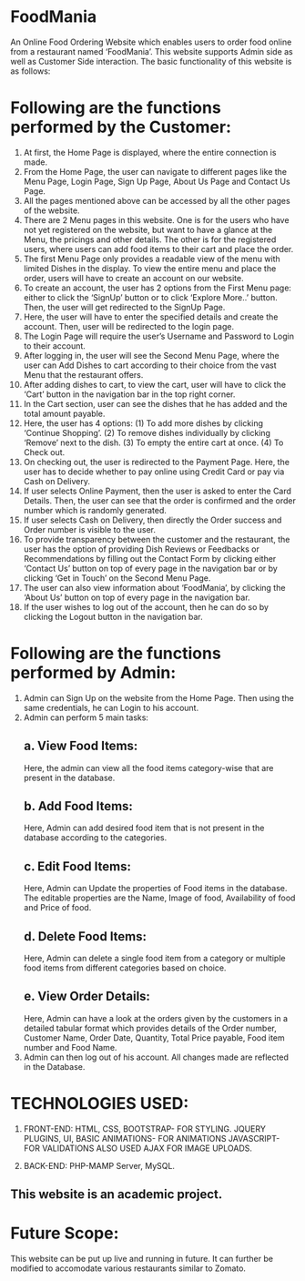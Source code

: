 # FoodMania
An Online Food Ordering Website which enables users to order food online from a restaurant named ‘FoodMania’. This website supports Admin side as well as Customer Side interaction.
The basic functionality of this website is as follows:

# Following are the functions performed by the Customer:
1.	At first, the Home Page is displayed, where the entire connection is made.
2.	From the Home Page, the user can navigate to different pages like the Menu Page, Login Page, Sign Up Page, About Us Page and Contact Us Page.
3.	All the pages mentioned above can be accessed by all the other pages of the website.
4.	There are 2 Menu pages in this website. One is for the users who have not yet registered on the website, but want to have a glance at the Menu, the pricings and other details. The other is for the registered users, where users can add food items to their cart and place the order.
5.	The first Menu Page only provides a readable view of the menu with limited Dishes in the display. To view the entire menu and place the order, users will have to create an account on our website.
6.	To create an account, the user has 2 options from the First Menu page: either to click the ‘SignUp’ button or to click ‘Explore More..’ button. Then, the user will get redirected to the SignUp Page. 
7.	Here, the user will have to enter the specified details and create the account. Then, user will be redirected to the login page.
8.	The Login Page will require the user’s Username and Password to Login to their account.
9.	After logging in, the user will see the Second Menu Page, where the user can Add Dishes to cart according to their choice from the vast Menu that the restaurant offers.
10.	After adding dishes to cart, to view the cart, user will have to click the ‘Cart’ button in the navigation bar in the top right corner.
11.	In the Cart section, user can see the dishes that he has added and the total amount payable.
12.	Here, the user has 4 options:
  (1)	To add more dishes by clicking ‘Continue Shopping’.
  (2)	To remove dishes individually by clicking ‘Remove’ next to the dish.
  (3)	To empty the entire cart at once.
  (4)	To Check out.
13.	On checking out, the user is redirected to the Payment Page. Here, the user has to decide whether to pay online using Credit Card or pay via Cash on Delivery.
14.	If user selects Online Payment, then the user is asked to enter the Card Details. Then, the user can see that the order is confirmed and the order number which is randomly generated.
15.	If user selects Cash on Delivery, then directly the Order success and Order number is visible to the user.
16.	To provide transparency between the customer and the restaurant, the user has the option of providing Dish Reviews or Feedbacks or Recommendations by filling out the Contact Form by clicking either ‘Contact Us’ button on top of every page in the navigation bar or by clicking ‘Get in Touch’ on the Second Menu Page.
17.	The user can also view information about ‘FoodMania’, by clicking the ‘About Us’ button on top of every page in the navigation bar.
18.	If the user wishes to log out of the account, then he can do so by clicking the Logout button in the navigation bar.

# Following are the functions performed by Admin:
1)	Admin can Sign Up on the website from the Home Page. Then using the same credentials, he can Login to his account.
2)	Admin can perform 5 main tasks:
    ## a.	View Food Items: 
    Here, the admin can view all the food items category-wise that are present in the database.
    ## b.	Add Food Items:
    Here, Admin can add desired food item that is not present in the database according to the categories.
    ## c.	Edit Food Items:
    Here, Admin can Update the properties of Food items in the database. The editable properties are the Name, Image of food, Availability of food and Price of food. 
    ## d.	Delete Food Items:
    Here, Admin can delete a single food item from a category or multiple food items from different categories based on choice.
    ## e.	View Order Details:
    Here, Admin can have a look at the orders given by the customers in a detailed tabular format which provides details of the Order number, Customer Name, Order Date, Quantity, Total Price payable, Food item number and Food Name.
3)   Admin can then log out of his account.
All changes made are reflected in the Database.

# TECHNOLOGIES USED:
1)	FRONT-END: 
HTML, CSS, BOOTSTRAP- FOR STYLING.
JQUERY PLUGINS, UI, BASIC ANIMATIONS- FOR ANIMATIONS 
JAVASCRIPT- FOR VALIDATIONS
ALSO USED AJAX FOR IMAGE UPLOADS.

2)	BACK-END:
PHP-MAMP Server, MySQL.

## This website is an academic project.
# Future Scope:
This website can be put up live and running in future. It can further be modified to accomodate various restaurants similar to Zomato.
